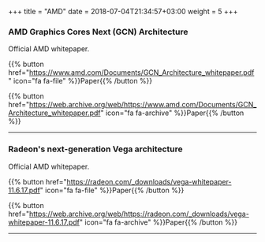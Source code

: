 +++
title = "AMD"
date = 2018-07-04T21:34:57+03:00
weight = 5
+++

### AMD Graphics Cores Next (GCN) Architecture

Official AMD whitepaper.

{{% button href="https://www.amd.com/Documents/GCN_Architecture_whitepaper.pdf" icon="fa fa-file" %}}Paper{{% /button %}}

{{% button href="https://web.archive.org/web/https://www.amd.com/Documents/GCN_Architecture_whitepaper.pdf" icon="fa fa-archive" %}}Paper{{% /button %}}

***

### Radeon's next-generation Vega architecture

Official AMD whitepaper.

{{% button href="https://radeon.com/_downloads/vega-whitepaper-11.6.17.pdf" icon="fa fa-file" %}}Paper{{% /button %}}

{{% button href="https://web.archive.org/web/https://radeon.com/_downloads/vega-whitepaper-11.6.17.pdf" icon="fa fa-archive" %}}Paper{{% /button %}}

***

